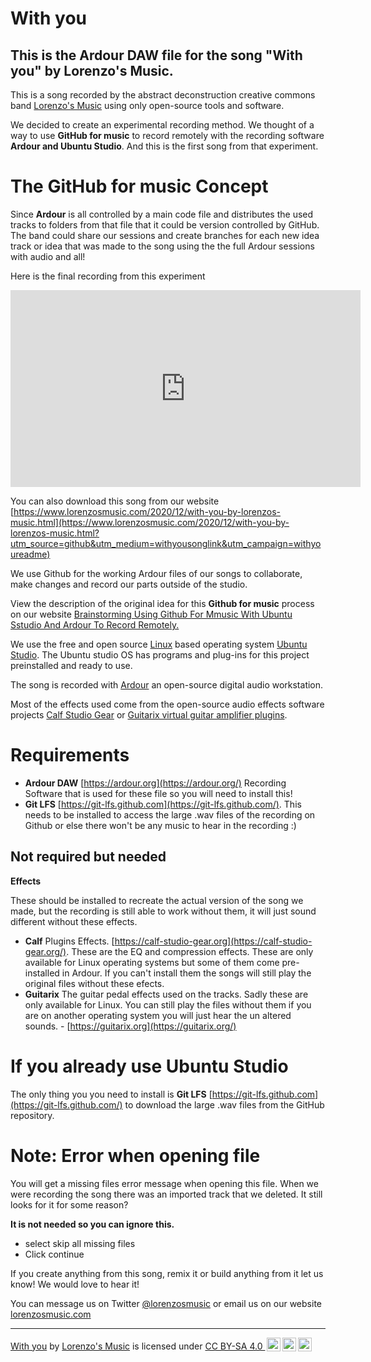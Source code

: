 # With you
## This is the Ardour DAW file for the song "With you" by Lorenzo's Music.

This is a song recorded by the abstract deconstruction creative commons band [Lorenzo's Music](https://www.lorenzosmusic.com/?utm_source=github&utm_medium=bandlink&utm_campaign=withyoureadme) using only open-source tools and software.

We decided to create an experimental recording method. We thought of a way to use **GitHub for music** to record remotely with the recording software **Ardour and Ubuntu Studio**. And this is the first song from that experiment.

# The GitHub for music Concept
Since **Ardour** is all controlled by a main code file and distributes the used tracks to folders from that file that it could be version controlled by GitHub. The band could share our sessions and create branches for each new idea track or idea that was made to the song using the the full Ardour sessions with audio and all!

Here is the final recording from this experiment
<iframe width="560" height="315" src="https://www.youtube.com/embed/LNlU8ZII-BQ" frameborder="0" allow="accelerometer; autoplay; clipboard-write; encrypted-media; gyroscope; picture-in-picture" allowfullscreen></iframe>

You can also download this song from our website [https://www.lorenzosmusic.com/2020/12/with-you-by-lorenzos-music.html](https://www.lorenzosmusic.com/2020/12/with-you-by-lorenzos-music.html?utm_source=github&utm_medium=withyousonglink&utm_campaign=withyoureadme)

We use Github for the working Ardour files of our songs to collaborate, make changes and record our parts outside of the studio.

View the description of the original idea for this **Github for music** process on our website [Brainstorming Using Github For Mmusic With Ubuntu Sstudio And Ardour To Record Remotely.](https://www.lorenzosmusic.com/2020/11/brainstorming-using-github-for-music.html?utm_source=github&utm_medium=articlelink&utm_campaign=withyoureadme)

We use the free and open source [Linux](https://www.linux.org/) based operating system [Ubuntu Studio](https://ubuntustudio.org/). The Ubuntu studio OS has programs and plug-ins for this project preinstalled and ready to use.

The song is recorded with [Ardour](https://ardour.org/) an open-source digital audio workstation.

Most of the effects used come from the open-source audio effects software projects [Calf Studio Gear](https://calf-studio-gear.org/) or [Guitarix virtual guitar amplifier plugins](https://guitarix.org/).

# Requirements
* **Ardour DAW** [https://ardour.org](https://ardour.org/) Recording Software that is used for these file so you will need to install this!
* **Git LFS** [https://git-lfs.github.com](https://git-lfs.github.com/). This needs to be installed to access the large .wav files of the recording on Github or else there won't be any music to hear in the recording :)

## Not required but needed
**Effects**

These should be installed to recreate the actual version of the song we made, but the recording is still able to work without them, it will just sound different without these effects.
* **Calf** Plugins Effects. [https://calf-studio-gear.org](https://calf-studio-gear.org/). These are the EQ and compression effects. These are only available for Linux operating systems but some of them come pre-installed in Ardour. If you can't install them the songs will still play the original files without these efects.
* **Guitarix** The guitar pedal effects used on the tracks. Sadly these are only available for Linux. You can still play the files without them if you are on another operating system you will just hear the un altered sounds. - [https://guitarix.org](https://guitarix.org/)

# If you already use Ubuntu Studio
The only thing you you need to install is  **Git LFS** [https://git-lfs.github.com](https://git-lfs.github.com/) to download the large .wav files from the GitHub repository.

# Note: Error when opening file
You will get a missing files error message when opening this file. When we were recording the song there was an imported track that we deleted. It still looks for it for some reason?

**It is not needed so you can ignore this.**
* select skip all missing files
* Click continue

If you create anything from this song, remix it or build anything from it let us know! We would love to hear it!

You can message us on Twitter [@lorenzosmusic](https://twitter.com/lorenzosmusic) or email us on our website [lorenzosmusic.com](https://www.lorenzosmusic.com/p/contact.html?utm_source=github&utm_medium=contactlink&utm_campaign=withyoureadme)

---
<p xmlns:dct="http://purl.org/dc/terms/" xmlns:cc="http://creativecommons.org/ns#"><a rel="cc:attributionURL" property="dct:title" href="https://www.lorenzosmusic.com/2020/12/with-you-by-lorenzos-music.html?utm_source=github&utm_medium=ccsonglink&utm_campaign=withyoureadme">With you</a> by <a rel="cc:attributionURL dct:creator" property="cc:attributionName" href="https://www.lorenzosmusic.com/?utm_source=github&utm_medium=ccbandlink&utm_campaign=withyoureadme">Lorenzo's Music</a> is licensed under <a rel="license" href="https://creativecommons.org/licenses/by-sa/4.0?ref=chooser-v1" target="_blank" rel="license noopener noreferrer" style="display:inline-block;">CC BY-SA 4.0 <img style="height:22px!important;width:22px!important;margin-left:3px;vertical-align:text-bottom;" src="https://mirrors.creativecommons.org/presskit/icons/cc.svg?ref=chooser-v1"><img style="height:22px!important;width:22px!important;margin-left:3px;vertical-align:text-bottom;" src="https://mirrors.creativecommons.org/presskit/icons/by.svg?ref=chooser-v1"><img style="height:22px!important;width:22px!important;margin-left:3px;vertical-align:text-bottom;" src="https://mirrors.creativecommons.org/presskit/icons/sa.svg?ref=chooser-v1"></a></p>
